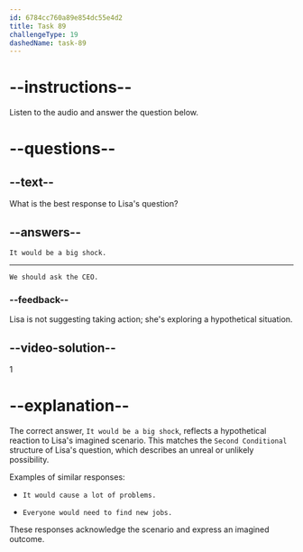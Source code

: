 ```yaml
---
id: 6784cc760a89e854dc55e4d2
title: Task 89
challengeType: 19
dashedName: task-89
---
```


<!-- (Audio) Lisa: Hey Tom, have you ever thought about what would happen if TechCorp went out of business? -->

<!-- SPEAKING -->

# --instructions--

Listen to the audio and answer the question below.

# --questions--

## --text--

What is the best response to Lisa's question?

## --answers--

`It would be a big shock.`

---

`We should ask the CEO.`

### --feedback--

Lisa is not suggesting taking action; she's exploring a hypothetical situation.

## --video-solution--

1

# --explanation--

The correct answer, `It would be a big shock`, reflects a hypothetical reaction to Lisa's imagined scenario. This matches the `Second Conditional` structure of Lisa's question, which describes an unreal or unlikely possibility.

Examples of similar responses:

- `It would cause a lot of problems.`

- `Everyone would need to find new jobs.`

These responses acknowledge the scenario and express an imagined outcome.
